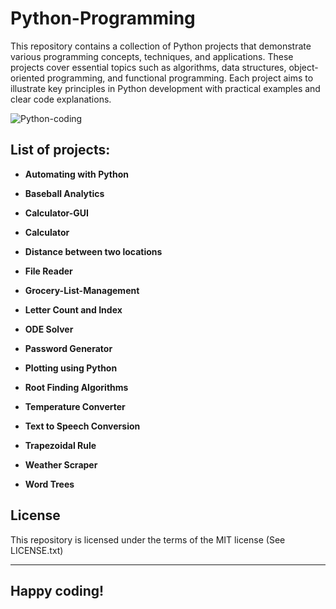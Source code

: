 # Python-Programming

This repository contains a collection of Python projects that demonstrate various programming concepts, techniques, and applications. 
These projects cover essential topics such as algorithms, data structures, object-oriented programming, and functional programming. Each project aims to illustrate key principles in Python development with practical examples and clear code explanations.

![Python-coding](https://github.com/user-attachments/assets/eafcbf85-90b5-4005-b1e1-af869051ffc5)



## List of projects:

- **Automating with Python**

- **Baseball Analytics**

- **Calculator-GUI**
  
- **Calculator**

- **Distance between two locations**

- **File Reader**

- **Grocery-List-Management**

- **Letter Count and Index**
  
- **ODE Solver**

- **Password Generator**

- **Plotting using Python**

- **Root Finding Algorithms**

- **Temperature Converter**

- **Text to Speech Conversion**

- **Trapezoidal Rule**

- **Weather Scraper**

- **Word Trees**


## License

This repository is licensed under the terms of the MIT license (See LICENSE.txt)



---

## **Happy coding!**
